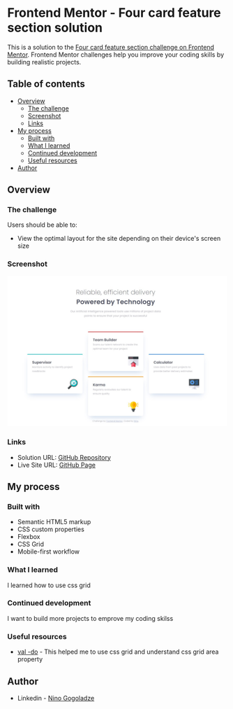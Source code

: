 # Frontend Mentor - Four card feature section solution

This is a solution to the [Four card feature section challenge on Frontend Mentor](https://www.frontendmentor.io/challenges/four-card-feature-section-weK1eFYK). Frontend Mentor challenges help you improve your coding skills by building realistic projects. 

## Table of contents

- [Overview](#overview)
  - [The challenge](#the-challenge)
  - [Screenshot](#screenshot)
  - [Links](#links)
- [My process](#my-process)
  - [Built with](#built-with)
  - [What I learned](#what-i-learned)
  - [Continued development](#continued-development)
  - [Useful resources](#useful-resources)
- [Author](#author)

## Overview

### The challenge

Users should be able to:

- View the optimal layout for the site depending on their device's screen size

### Screenshot

![](./screenshot.jpg)


### Links

- Solution URL: [GitHub Repository](https://github.com/ninogogol/Four-card-feature-section-solution)
- Live Site URL: [GitHub Page](https://ninogogol.github.io/Four-card-feature-section-solution/)

## My process

### Built with

- Semantic HTML5 markup
- CSS custom properties
- Flexbox
- CSS Grid
- Mobile-first workflow


### What I learned

I learned how to use css grid



### Continued development

I want to build more projects to emprove my coding skilss

### Useful resources

- [val -do](https://val-do.com/lessons/620b669639b5ddecb49f0765) - This helped me to use css grid and understand css grid area property


## Author

- Linkedin - [Nino Gogoladze](https://www.linkedin.com/in/nino-gogoladze-80a075227/)

